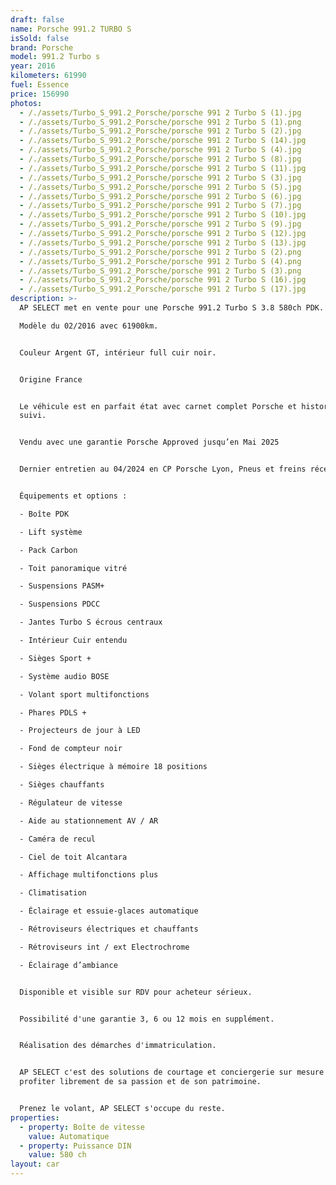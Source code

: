 ```yaml
---
draft: false
name: Porsche 991.2 TURBO S
isSold: false
brand: Porsche
model: 991.2 Turbo s
year: 2016
kilometers: 61990
fuel: Essence
price: 156990
photos:
  - /./assets/Turbo_S_991.2_Porsche/porsche 991 2 Turbo S (1).jpg
  - /./assets/Turbo_S_991.2_Porsche/porsche 991 2 Turbo S (1).png
  - /./assets/Turbo_S_991.2_Porsche/porsche 991 2 Turbo S (2).jpg
  - /./assets/Turbo_S_991.2_Porsche/porsche 991 2 Turbo S (14).jpg
  - /./assets/Turbo_S_991.2_Porsche/porsche 991 2 Turbo S (4).jpg
  - /./assets/Turbo_S_991.2_Porsche/porsche 991 2 Turbo S (8).jpg
  - /./assets/Turbo_S_991.2_Porsche/porsche 991 2 Turbo S (11).jpg
  - /./assets/Turbo_S_991.2_Porsche/porsche 991 2 Turbo S (3).jpg
  - /./assets/Turbo_S_991.2_Porsche/porsche 991 2 Turbo S (5).jpg
  - /./assets/Turbo_S_991.2_Porsche/porsche 991 2 Turbo S (6).jpg
  - /./assets/Turbo_S_991.2_Porsche/porsche 991 2 Turbo S (7).jpg
  - /./assets/Turbo_S_991.2_Porsche/porsche 991 2 Turbo S (10).jpg
  - /./assets/Turbo_S_991.2_Porsche/porsche 991 2 Turbo S (9).jpg
  - /./assets/Turbo_S_991.2_Porsche/porsche 991 2 Turbo S (12).jpg
  - /./assets/Turbo_S_991.2_Porsche/porsche 991 2 Turbo S (13).jpg
  - /./assets/Turbo_S_991.2_Porsche/porsche 991 2 Turbo S (2).png
  - /./assets/Turbo_S_991.2_Porsche/porsche 991 2 Turbo S (4).png
  - /./assets/Turbo_S_991.2_Porsche/porsche 991 2 Turbo S (3).png
  - /./assets/Turbo_S_991.2_Porsche/porsche 991 2 Turbo S (16).jpg
  - /./assets/Turbo_S_991.2_Porsche/porsche 991 2 Turbo S (17).jpg
description: >-
  AP SELECT met en vente pour une Porsche 991.2 Turbo S 3.8 580ch PDK.

  Modèle du 02/2016 avec 61900km.


  Couleur Argent GT, intérieur full cuir noir.


  Origine France


  Le véhicule est en parfait état avec carnet complet Porsche et historique
  suivi.


  Vendu avec une garantie Porsche Approved jusqu’en Mai 2025


  Dernier entretien au 04/2024 en CP Porsche Lyon, Pneus et freins récent.


  Équipements et options :

  - Boîte PDK

  - Lift système

  - Pack Carbon

  - Toit panoramique vitré

  - Suspensions PASM+

  - Suspensions PDCC

  - Jantes Turbo S écrous centraux

  - Intérieur Cuir entendu

  - Sièges Sport +

  - Système audio BOSE

  - Volant sport multifonctions

  - Phares PDLS +

  - Projecteurs de jour à LED

  - Fond de compteur noir

  - Sièges électrique à mémoire 18 positions

  - Sièges chauffants

  - Régulateur de vitesse

  - Aide au stationnement AV / AR

  - Caméra de recul

  - Ciel de toit Alcantara

  - Affichage multifonctions plus

  - Climatisation

  - Éclairage et essuie-glaces automatique

  - Rétroviseurs électriques et chauffants

  - Rétroviseurs int / ext Electrochrome

  - Éclairage d’ambiance


  Disponible et visible sur RDV pour acheteur sérieux.


  Possibilité d'une garantie 3, 6 ou 12 mois en supplément.


  Réalisation des démarches d'immatriculation.


  AP SELECT c'est des solutions de courtage et conciergerie sur mesure pour
  profiter librement de sa passion et de son patrimoine.


  Prenez le volant, AP SELECT s'occupe du reste.
properties:
  - property: Boîte de vitesse
    value: Automatique
  - property: Puissance DIN
    value: 580 ch
layout: car
---
```


